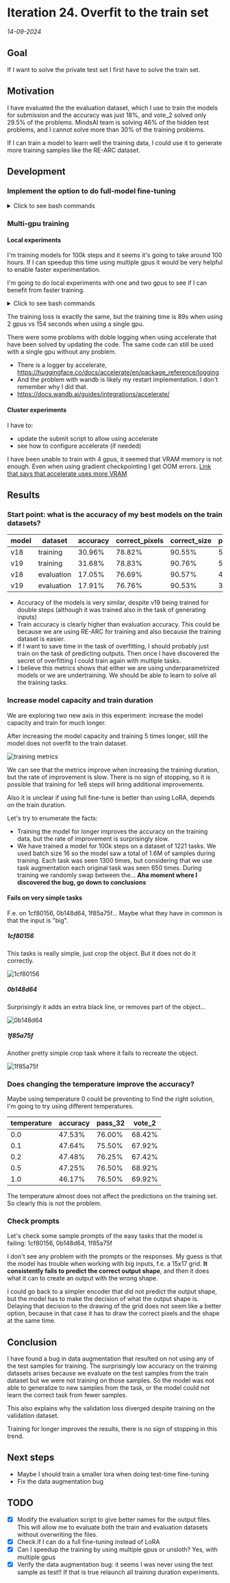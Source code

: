 # Iteration 24. Overfit to the train set

_14-09-2024_

## Goal

If I want to solve the private test set I first have to solve the train set.

## Motivation

I have evaluated the the evaluation dataset, which I use to train the models for submission and the
accuracy was just 18%, and vote_2 solved only 29.5% of the problems. MindsAI team is solving 46% of the
hidden test problems, and I cannot solve more than 30% of the training problems.

If I can train a model to learn well the training data, I could use it to generate more training samples like
the RE-ARC dataset.

## Development

### Implement the option to do full-model fine-tuning

<details>
  <summary>Click to see bash commands</summary>

```bash
python fine-tuning.py \
--model_path=/home/gbarbadillo/data/Qwen2-0.5B-arc \
--no-use_lora \
--learning_rate 2e-5 \
--warmup_ratio 0.1 \
--output_dir /mnt/hdd0/Kaggle/arc24/models/20240915_debug_full_fine-tuning/01_baseline-no-lora_lr2e-5 \
--train_datasets /mnt/hdd0/Kaggle/arc24/data/new_partitions/val_rs7_n-1_small.json output-from-examples-v1 \
--val_dataset /mnt/hdd0/Kaggle/arc24/data/new_partitions/val_rs7_n-1_small.json output-from-examples-v1 \
--grid_encoder "GridShapeEncoder(RowNumberEncoder(MinimalGridEncoder()))" \
--max_steps=500 \
--logging_steps=10 \
--random_seed=7 \
--batch_size=5

python fine-tuning.py \
--model_path=/home/gbarbadillo/data/Qwen2-0.5B-arc \
--lora_r 32 \
--learning_rate 1e-4 \
--warmup_ratio 0.1 \
--output_dir /mnt/hdd0/Kaggle/arc24/models/20240915_debug_full_fine-tuning/02_lora-r-32 \
--train_datasets /mnt/hdd0/Kaggle/arc24/data/new_partitions/val_rs7_n-1_small.json output-from-examples-v1 \
--val_dataset /mnt/hdd0/Kaggle/arc24/data/new_partitions/val_rs7_n-1_small.json output-from-examples-v1 \
--grid_encoder "GridShapeEncoder(RowNumberEncoder(MinimalGridEncoder()))" \
--max_steps=500 \
--logging_steps=10 \
--random_seed=7 \
--batch_size=5
```
</details>

### Multi-gpu training

#### Local experiments

I'm training models for 100k steps and it seems it's going to take around 100 hours. If I can speedup
this time using multiple gpus it would be very helpful to enable faster experimentation.

I'm going to do local experiments with one and two gpus to see if I can benefit from faster training.

<details>
  <summary>Click to see bash commands</summary>

```bash
export CUDA_VISIBLE_DEVICES=0
python fine-tuning.py \
--model_path=/home/gbarbadillo/data/Qwen2-0.5B-arc \
--lora_r 32 \
--learning_rate 1e-4 \
--warmup_ratio 0.1 \
--output_dir /mnt/hdd0/Kaggle/arc24/models/20240918_debug_multi-gpu/01_baseline-1-gpu \
--train_datasets /mnt/hdd0/Kaggle/arc24/data/new_partitions/val_rs7_n-1_small.json output-from-examples-v1 \
--val_dataset /mnt/hdd0/Kaggle/arc24/data/new_partitions/val_rs7_n-1_small.json output-from-examples-v1 \
--grid_encoder "GridShapeEncoder(RowNumberEncoder(MinimalGridEncoder()))" \
--max_steps=50 \
--logging_steps=5 \
--random_seed=7 \
--n_gpus=1 \
--device_map None \
--no-verbose \
--batch_size=16

unset CUDA_VISIBLE_DEVICES
accelerate launch fine-tuning.py \
--model_path=/home/gbarbadillo/data/Qwen2-0.5B-arc \
--lora_r 32 \
--learning_rate 1e-4 \
--warmup_ratio 0.1 \
--output_dir /mnt/hdd0/Kaggle/arc24/models/20240918_debug_multi-gpu/02-2-gpus-accelerate \
--train_datasets /mnt/hdd0/Kaggle/arc24/data/new_partitions/val_rs7_n-1_small.json output-from-examples-v1 \
--val_dataset /mnt/hdd0/Kaggle/arc24/data/new_partitions/val_rs7_n-1_small.json output-from-examples-v1 \
--grid_encoder "GridShapeEncoder(RowNumberEncoder(MinimalGridEncoder()))" \
--max_steps=50 \
--logging_steps=5 \
--random_seed=7 \
--n_gpus=2 \
--device_map None \
--no-verbose \
--batch_size=16
```
</details> 

The training loss is exactly the same, but the training time is 89s when using 2 gpus vs 154 seconds
when using a single gpu.

There were some problems with doble logging when using accelerate that have been solved by updating the code.
The same code can still be used with a single gpu without any problem.

- There is a logger by accelerate, https://huggingface.co/docs/accelerate/en/package_reference/logging
- And the problem with wandb is likely my restart implementation. I don't remember why I did that.
- https://docs.wandb.ai/guides/integrations/accelerate/

#### Cluster experiments

I have to:

- update the submit script to allow using accelerate
- see how to configure accelerate (if needed)

I have been unable to train with 4 gpus, it seemed that VRAM memory is not enough. Even when using gradient checkpointing I get OOM errors.
[Link that says that accelerate uses more VRAM](https://github.com/huggingface/accelerate/issues/1677)

## Results

### Start point: what is the accuracy of my best models on the train datasets?

| model | dataset    | accuracy | correct_pixels | correct_size | pass_32 | vote_2 |
|-------|------------|----------|----------------|--------------|---------|--------|
| v18   | training   | 30.96%   | 78.82%         | 90.55%       | 58.79%  | 49.29% |
| v19   | training   | 31.68%   | 78.83%         | 90.76%       | 59.13%  | 50.38% |
| v18   | evaluation | 17.05%   | 76.69%         | 90.57%       | 40.88%  | 29.80% |
| v19   | evaluation | 17.91%   | 76.76%         | 90.53%       | 38.25%  | 29.55% |

- Accuracy of the models is very similar, despite v19 being trained for double steps (although it was trained also in the task of generating inputs)
- Train accuracy is clearly higher than evaluation accuracy. This could be because we are using RE-ARC
  for training and also because the training dataset is easier.
- If I want to save time in the task of overfitting, I should probably just train on the task of predicting outputs. Then once
  I have discovered the secret of overfitting I could train again with multiple tasks.
- I believe this metrics shows that either we are using underparametrized models or we are undertraining.
  We should be able to learn to solve all the training tasks.

### Increase model capacity and train duration

We are exploring two new axis in this experiment: increase the model capacity and train for much longer.

After increasing the model capacity and training 5 times longer, still the model does not overfit to the train dataset.

![training metrics](res/2024-09-23-06-56-43.png)

We can see that the metrics improve when increasing the training duration, but the rate of improvement is slow. There is no sign of stopping, so it is possible that training for 1e6 steps will bring additional improvements.

Also it is unclear if using full fine-tune is better than using LoRA, depends on the train duration.

Let's try to enumerate the facts:

- Training the model for longer improves the accuracy on the training data, but the rate of improvement
  is surprisingly slow.
- We have trained a model for 100k steps on a dataset of 1221 tasks. We used batch size 16 so the model
  saw a total of 1.6M of samples during training. Each task was seen 1300 times, but considering that
  we use task augmentation each original task was seen 650 times. During training we randomly swap
  between the... **Aha moment where I discovered the bug, go down to conclusions**

#### Fails on very simple tasks

F.e. on 1cf80156, 0b148d64, 1f85a75f... Maybe what they have in common is that the input is "big".

##### 1cf80156

This tasks is really simple, just crop the object. But it does not do it correctly.

![1cf80156](res/2024-09-20-07-58-49.png)

##### 0b148d64

Surprisingly it adds an extra black line, or removes part of the object...

![0b148d64](res/2024-09-20-07-59-38.png)

##### 1f85a75f

Another pretty simple crop task where it fails to recreate the object.

![1f85a75f](res/2024-09-20-08-03-15.png)

### Does changing the temperature improve the accuracy?

Maybe using temperature 0 could be preventing to find the right solution, I'm going to try using different
temperatures.

| temperature | accuracy | pass_32 | vote_2 |
|-------------|----------|---------|--------|
| 0.0         | 47.53%   | 76.00%  | 68.42% |
| 0.1         | 47.64%   | 75.50%  | 67.92% |
| 0.2         | 47.48%   | 76.25%  | 67.42% |
| 0.5         | 47.25%   | 76.50%  | 68.92% |
| 1.0         | 46.17%   | 76.50%  | 69.92% |

The temperature almost does not affect the predictions on the training set. So clearly this is not the problem.

### Check prompts

Let's check some sample prompts of the easy tasks that the model is failing: 1cf80156, 0b148d64, 1f85a75f

I don't see any problem with the prompts or the responses. My guess is that the model has trouble
when working with big inputs, f.e. a 15x17 grid. **It consistently fails to predict the correct output shape**,
and then it does what it can to create an output with the wrong shape.

I could go back to a simpler encoder that did not predict the output shape, but the model has to make
the decision of what the output shape is. Delaying that decision to the drawing of the grid does not
seem like a better option, because in that case it has to draw the correct pixels and the shape at the same time.

## Conclusion

I have found a bug in data augmentation that resulted on not using any of the test samples for training. The surprisingly low accuracy on the training datasets arises because we evaluate on the test samples from the train
dataset but we were not training on those samples. So the model was not able to generalize to new samples from the task, or the model could not learn the correct task from fewer samples.

This also explains why the validation loss diverged despite training on the validation dataset.

Training for longer improves the results, there is no sign of stopping in this trend.

## Next steps

- Maybe I should train a smaller lora when doing test-time fine-tuning
- Fix the data augmentation bug

## TODO

- [x] Modify the evaluation script to give better names for the output files. This will allow me to evaluate
  both the train and evaluation datasets without overwriting the files.
- [x] Check if I can do a full fine-tuning instead of LoRA
- [x] Can I speedup the training by using multiple gpus or unsloth? Yes, with multiple gpus
- [x] Verify the data augmentation bug: it seems I was never using the test sample as test!! If that is true relaunch all training duration experiments.
